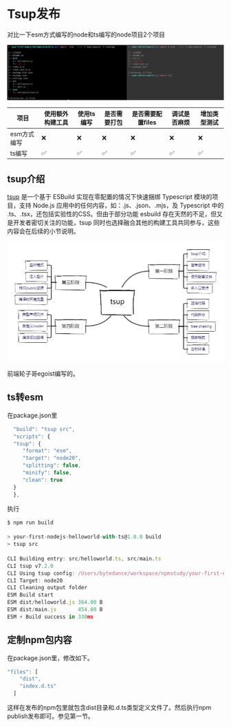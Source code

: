 # Tsup发布

对比一下esm方式编写的node和ts编写的node项目2个项目

![Untitled](img/Untitled%209.png)

| 项目 | 使用额外构建工具 | 使用ts编写 | 是否需要打包 | 是否需要配置files | 调试是否麻烦 | 增加类型测试 |
| --- | --- | --- | --- | --- | --- | --- |
| esm方式编写 | ❌ | ❌ | ❌ | ❌ | ❌ | ❌ |
| ts编写 | ✅ | ✅ | ✅ | ✅ | ✅ | ✅ |

## tsup介绍

[tsup](https://tsup.egoist.dev/) 是一个基于 ESBuild 实现在零配置的情况下快速捆绑 Typescript 模块的项目，支持 Node.js 应用中的任何内容，如：.js、.json、.mjs，及 Typescript 中的 .ts、.tsx，还包括实验性的CSS。但由于部分功能 esbuild 存在天然的不足，但又是开发者密切关注的功能，tsup 同时也选择融合其他的构建工具共同参与，这些内容会在后续的小节说明。

![Untitled](img/Untitled%2010.png)

前端轮子哥egoist编写的。

## ts转esm

在package.json里

```jsx
  "build": "tsup src",
  "scripts": {
  "tsup": {
     "format": "esm",
     "target": "node20",
     "splitting": false,
     "minify": false,
     "clean": true
  }
  },
```

执行

```jsx
$ npm run build

> your-first-nodejs-helloworld-with-ts@1.0.0 build
> tsup src

CLI Building entry: src/helloworld.ts, src/main.ts
CLI tsup v7.2.0
CLI Using tsup config: /Users/bytedance/workspace/npmstudy/your-first-nodejs-helloworld-with-ts/package.json
CLI Target: node20
CLI Cleaning output folder
ESM Build start
ESM dist/helloworld.js 364.00 B
ESM dist/main.js       454.00 B
ESM ⚡️ Build success in 330ms
```

## 定制npm包内容

在package.json里，修改如下。

```jsx
"files": [
    "dist",
    "index.d.ts"
  ]
```

这样在发布的npm包里就包含dist目录和.d.ts类型定义文件了。然后执行npm publish发布即可。参见第一节。
